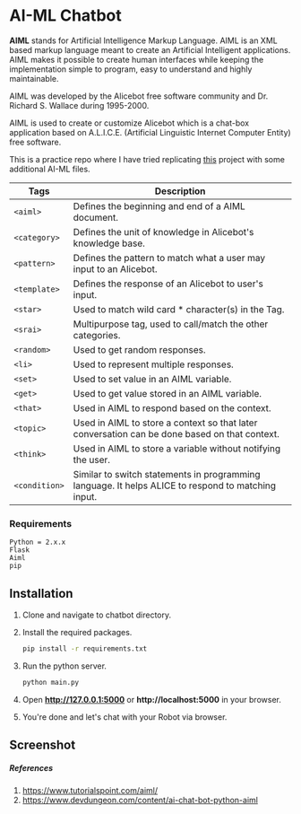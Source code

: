 # AI-ML Chatbot

**AIML** stands for Artificial Intelligence Markup Language. AIML is an XML based markup language meant to create an Artificial Intelligent applications. AIML makes it possible to create human interfaces while keeping the implementation simple to program, easy to understand and highly maintainable. 

AIML was developed by the Alicebot free software community and Dr. Richard S. Wallace during 1995-2000. 

AIML is used to create or customize Alicebot which is a chat-box application based on A.L.I.C.E. (Artificial Linguistic Internet Computer Entity) free software.

This is a practice repo where I have tried replicating [this](https://github.com/sohelamin/chatbot) project with some additional AI-ML files.

| Tags | Description |
| ----- | ---- |
| `<aiml>` | Defines the beginning and end of a AIML document. |
| `<category>` | Defines the unit of knowledge in Alicebot's knowledge base. |
| `<pattern>` | Defines the pattern to match what a user may input to an Alicebot. |
| `<template>` | Defines the response of an Alicebot to user's input. |
| `<star>` | Used to match wild card * character(s) in the <pattern> Tag. |
| `<srai>` | Multipurpose tag, used to call/match the other categories. |
| `<random>` | Used <random> to get random responses. |
| `<li>` | Used to represent multiple responses. |
| `<set>` | Used to set value in an AIML variable. |
| `<get>` | Used to get value stored in an AIML variable. |
| `<that>` | Used in AIML to respond based on the context. |
| `<topic>` | Used in AIML to store a context so that later conversation can be done based on that context. |
| `<think>` | Used in AIML to store a variable without notifying the user. |
| `<condition>` | Similar to switch statements in programming language. It helps ALICE to respond to matching input. |

### Requirements
    Python = 2.x.x
    Flask
    Aiml
    pip

## Installation

1. Clone and navigate to chatbot directory.

2. Install the required packages.
    ```bash
    pip install -r requirements.txt
    ```

3. Run the python server.
    ```bash
    python main.py
    ```
4. Open **http://127.0.0.1:5000** or **http://localhost:5000** in your browser.

5. You're done and let's chat with your Robot via browser.

## Screenshot

[](https://github.com/MowlanicaBilla/AI-ML_ChatBot/blob/master/Chatbot.png)


##### References
1. https://www.tutorialspoint.com/aiml/
2. https://www.devdungeon.com/content/ai-chat-bot-python-aiml

